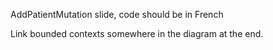 AddPatientMutation slide, code should be in French

Link bounded contexts somewhere in the diagram at the end.
